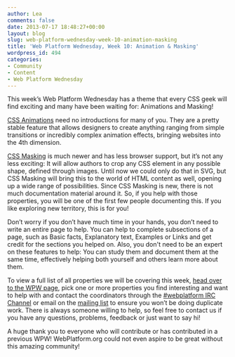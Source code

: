 ```yaml
---
author: Lea
comments: false
date: 2013-07-17 18:48:27+00:00
layout: blog
slug: web-platform-wednesday-week-10-animation-masking
title: 'Web Platform Wednesday, Week 10: Animation & Masking'
wordpress_id: 494
categories:
- Community
- Content
- Web Platform Wednesday
---
```


This week’s Web Platform Wednesday has a theme that every CSS geek will find exciting and many have been waiting for: Animations and Masking! 

[CSS Animations](http://www.w3.org/TR/css3-animations/) need no introductions for many of you. They are a pretty stable feature that allows designers to create anything ranging from simple transitions or incredibly complex animation effects, bringing websites into the 4th dimension. 

[CSS Masking](http://www.w3.org/TR/css-masking/) is much newer and has less browser support, but it’s not any less exciting: It will allow authors to crop any CSS element in any possible shape, defined through images. Until now we could only do that in SVG, but CSS Masking will bring this to the world of HTML content as well, opening up a wide range of possibilities. Since CSS Masking is new, there is not much documentation material around it. So, if you help with those properties, you will be one of the first few people documenting this. If you like exploring new territory, this is for you!

Don’t worry if you don’t have much time in your hands, you don’t need to write an entire page to help. You can help to complete subsections of a page, such as Basic facts, Explanatory text, Examples or Links and get credit for the sections you helped on. Also, you don't need to be an expert on these features to help: You can study them and document them at the same time, effectively helping both yourself and others learn more about them.

To view a full list of all properties we will be covering this week, [head over to the WPW page](http://docs.webplatform.org/wiki/Meta:web_platform_wednesday#17_July_2013), pick one or more properties you find interesting and want to help with and contact the coordinators through the [#webplatform IRC Channel](http://webchat.freenode.net/?channels=webplatform) or email on the [mailing list](mailto:public-webplatform@w3.org) to ensure you won’t be doing duplicate work. There is always someone willing to help, so feel free to contact us if you have any questions, problems, feedback or just want to say hi!

A huge thank you to everyone who will contribute or has contributed in a previous WPW! WebPlatform.org could not even aspire to be great without this amazing community!

